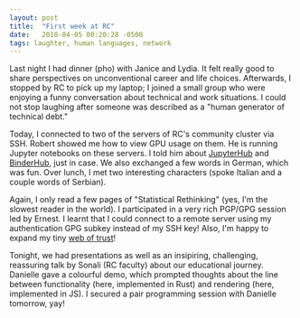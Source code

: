 ```yaml
---
layout: post
title:  "First week at RC"
date:   2018-04-05 00:20:28 -0500
tags: laughter, human languages, network
---
```

Last night I had dinner (pho) with Janice and Lydia. It felt really good to
share perspectives on unconventional career and life choices. Afterwards, I
stopped by RC to pick up my laptop; I joined a small group who were enjoying a
funny conversation about technical and work situations. I could not stop
laughing after someone was described as a "human generator of technical debt."

Today, I connected to two of the servers of RC's community cluster via SSH.
Robert showed me how to view GPU usage on them. He is running Jupyter notebooks
on these servers. I told him about
[JupyterHub](https://github.com/jupyterhub/jupyterhub) and
[BinderHub](https://github.com/jupyterhub/binderhub), just in case. We also
exchanged a few words in German, which was fun. Over lunch, I met two
interesting characters (spoke Italian and a couple words of Serbian).

Again, I only read a few pages of "Statistical Rethinking" (yes, I'm the
slowest reader in the world). I participated in a very rich PGP/GPG session led
by Ernest. I learnt that I could connect to a remote server using my
authentication GPG subkey instead of my SSH key! Also, I'm happy to expand my
tiny [web of trust](https://pgp.mit.edu/pks/lookup?op=vindex&search=0xB3C71FE3771F4D2F)!

Tonight, we had presentations as well as an insipiring, challenging, reassuring
talk by Sonali (RC faculty) about our educational journey. Danielle gave a
colourful demo, which prompted thoughts about the line between functionality
(here, implemented in Rust) and rendering (here, implemented in JS). I secured
a pair programming session with Danielle tomorrow, yay!
